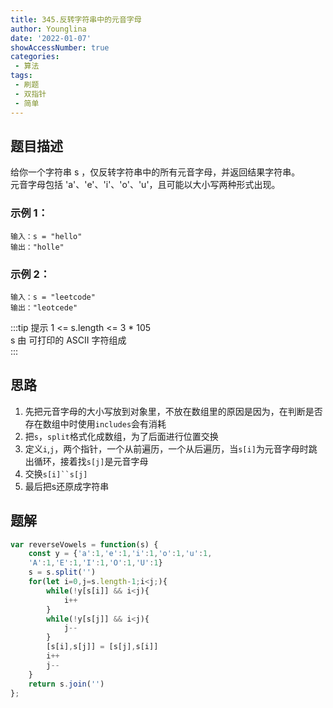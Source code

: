 ```yaml
---
title: 345.反转字符串中的元音字母
author: Younglina
date: '2022-01-07'
showAccessNumber: true
categories:
 - 算法
tags:
 - 刷题
 - 双指针
 - 简单
---
```

## 题目描述
给你一个字符串 s ，仅反转字符串中的所有元音字母，并返回结果字符串。  
元音字母包括 'a'、'e'、'i'、'o'、'u'，且可能以大小写两种形式出现。

### 示例 1：
```
输入：s = "hello"
输出："holle"
```

### 示例 2：
```
输入：s = "leetcode"
输出："leotcede"
```

:::tip 提示
1 <= s.length <= 3 * 105  
s 由 可打印的 ASCII 字符组成  
:::

## 思路
1. 先把元音字母的大小写放到对象里，不放在数组里的原因是因为，在判断是否存在数组中时使用`includes`会有消耗
2. 把`s`，`split`格式化成数组，为了后面进行位置交换
3. 定义`i`,`j`，两个指针，一个从前遍历，一个从后遍历，当`s[i]`为元音字母时跳出循环，接着找`s[j]`是元音字母
4. 交换`s[i]``s[j]`
5. 最后把s还原成字符串

## 题解
```javascript
var reverseVowels = function(s) {
    const y = {'a':1,'e':1,'i':1,'o':1,'u':1,
    'A':1,'E':1,'I':1,'O':1,'U':1}
    s = s.split('')
    for(let i=0,j=s.length-1;i<j;){
        while(!y[s[i]] && i<j){
            i++
        }
        while(!y[s[j]] && i<j){
            j--
        }
        [s[i],s[j]] = [s[j],s[i]]
        i++
        j--
    }
    return s.join('')
};
```
